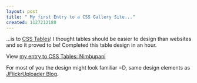 ```yaml
--- 
layout: post
title: " My first Entry to a CSS Gallery Site..."
created: 1127212180
---
```

...is to <a href="http://icant.co.uk/csstablegallery/index.php">CSS Tables</a>! I thought tables should be easier to design than websites and so it proved to be! Completed this table design in an hour. 

View <a href="http://icant.co.uk/csstablegallery/index.php?css=42">my entry to CSS Tables: Nimbupani</a>

For most of you the design might look familiar =D, same design elements as <a href="http://jflickruploader.blogspot.com">JFlickrUploader Blog</a>. 
